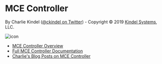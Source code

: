 # MCE Controller

By Charlie Kindel ([@ckindel on Twitter](http://www.twitter.com/ckindel)) - Copyright © 2019 [Kindel Systems](http://www.kindel.com), LLC.

![icon](https://tig.github.io/mcec/mainwindow.png "MCE Controller Icon")

* [MCE Controller Overview](https://tig.github.io/mcec/)
* [Full MCE Controller Documentation](https://tig.github.io/mcec/documentation.html)
* [Charlie's Blog Posts on MCE Controller](http://ceklog.kindel.com/category/passions/homeautomation/mce-controller/)
